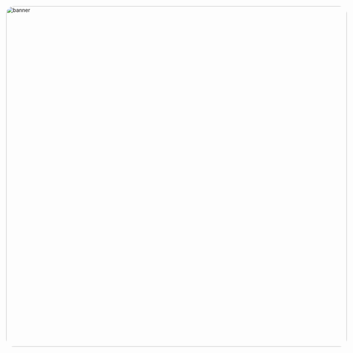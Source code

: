 ##
<main style="display: flex; flex-direction: column; align-items: center;">
  <article>
    <img src="./src/dumb-gif2.gif" alt="banner" width="920px" height="auto" style="border-radius:20px">
  </article>
</main>
